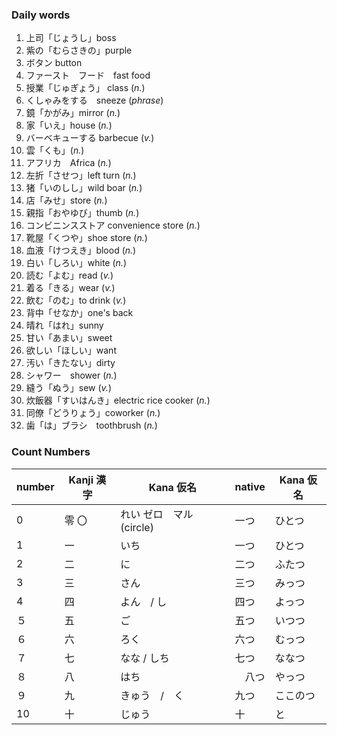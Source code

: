 ### Daily words
1. 上司「じょうし」boss　　
2. 紫の「むらさきの」purple
3. ボタン button
4. ファースト　フード　fast food
5. 授業「じゅぎょう」 class (*n.*)
6. くしゃみをする　sneeze (*phrase*)
7. 鏡「かがみ」mirror (*n.*)
8. 家「いえ」house (*n.*)
9. バーベキューする barbecue (*v.*)
10. 雲「くも」(*n.*)
11. アフリカ　Africa (*n.*)
12. 左折「させつ」left turn (*n.*)
13. 猪「いのしし」wild boar (*n.*)
14. 店「みせ」store (*n.*)
15. 親指「おやゆび」thumb (*n.*)
16. コンビニンスストア convenience store (*n.*)
17. 靴屋「くつや」shoe store (*n.*)
18. 血液「けつえき」blood (*n.*)
19. 白い「しろい」white (*n.*)
20. 読む「よむ」read (*v.*)
21. 着る「きる」wear (*v.*)
22. 飲む「のむ」to drink (*v.*)
23. 背中「せなか」one's back
24. 晴れ「はれ」sunny
25. 甘い「あまい」sweet
26. 欲しい「ほしい」want
27. 汚い「きたない」dirty
28. シャワー　shower (*n.*)
29. 縫う「ぬう」sew (*v.*)
30. 炊飯器「すいはんき」electric rice cooker (*n.*)
31. 同僚「どうりょう」coworker (*n.*)
32. 歯「は」ブラシ　toothbrush (*n.*)


### Count Numbers

| number | Kanji 漢字 | Kana 仮名            | native | Kana 仮名 |
|:-------|----------|--------------------|--------|-------|
| 0      | 零  〇     | れい  ゼロ　マル (circle) | 一つ     | ひとつ     |
| 1      | 一        | いち                 | 一つ     | ひとつ   |
| 2      | 二        | に                  | 二つ     | ふたつ   |
| 3      | 三　       | さん                 | 三つ     | みっつ   |
| 4      | 四        | よん　/ し　            | 四つ     | よっつ   |
| ５      | 五        | ご                  | 五つ     | いつつ   |
| ６      | 六        | ろく                 | 六つ     | むっつ   |
| ７      | 七        | なな / しち            | 七つ     | ななつ   |
| ８      | 八        | はち                 | 　八つ    | やっつ   |
| ９      | 九        | きゅう　/　く            | 九つ     | ここのつ  |
| 10     | 十        | じゅう                | 十      | と     |

